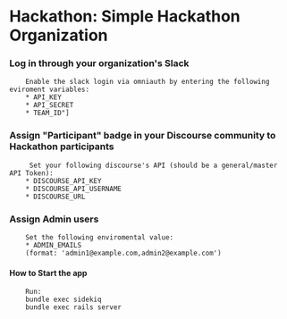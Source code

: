 # Hackathon: Simple Hackathon Organization

### Log in through your organization's Slack
        Enable the slack login via omniauth by entering the following eviroment variables: 
        * API_KEY
        * API_SECRET
        * TEAM_ID"]
### Assign "Participant" badge in your Discourse community to Hackathon participants
         Set your following discourse's API (should be a general/master API Token):
        * DISCOURSE_API_KEY
        * DISCOURSE_API_USERNAME
        * DISCOURSE_URL
### Assign Admin users
        Set the following enviromental value:
        * ADMIN_EMAILS
        (format: 'admin1@example.com,admin2@example.com')


#### How to Start the app
        Run:
        bundle exec sidekiq
        bundle exec rails server